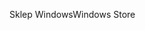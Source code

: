 <span data-ttu-id="5e8ce-101">Sklep Windows</span><span class="sxs-lookup"><span data-stu-id="5e8ce-101">Windows Store</span></span>